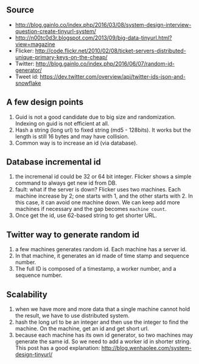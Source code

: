 ## Source
* http://blog.gainlo.co/index.php/2016/03/08/system-design-interview-question-create-tinyurl-system/
* http://n00tc0d3r.blogspot.com/2013/09/big-data-tinyurl.html?view=magazine
* Flicker: http://code.flickr.net/2010/02/08/ticket-servers-distributed-unique-primary-keys-on-the-cheap/
* Twitter: http://blog.gainlo.co/index.php/2016/06/07/random-id-generator/
* Tweet id: https://dev.twitter.com/overview/api/twitter-ids-json-and-snowflake

## A few design points

1. Guid is not a good candidate due to big size and randomization. Indexing on guid is not efficient at all.
2. Hash a string (long url) to fixed string (md5 - 128bits). It works but the length is still 16 bytes and may have collision.
3. Common way is to increase an id (via database).

## Database incremental id

1. the incremenal id could be 32 or 64 bit integer. Flicker shows a simple command to always get new id from DB.
2. fault: what if the server is down? Flicker uses two machines. Each machine increase by 2; one starts with 1, 
and the other starts with 2. In this case, it can avoid one machine down. We can keep add more machines if necessary and the gap becomes `machine count`.
3. Once get the id, use 62-based string to get shorter URL.

## Twitter way to generate random id

1. a few machines generates random id. Each machine has a server id.
2. In that machine, it generates an id made of time stamp and sequence number.
3. The full ID is composed of a timestamp, a worker number, and a sequence number.

## Scalability

1. when we have more and more data that a single machine cannot hold the result, we have to use distributed system. 
2. hash the long url to be an integer and then use the integer to find the machine. On the machine, get an id and get short url.
3. because each machine has its own id generator, so two machines may generate the same id. So we need to add a worker id in shorter string. This post has a good explanation: http://blog.wenhaolee.com/system-design-tinyurl/
